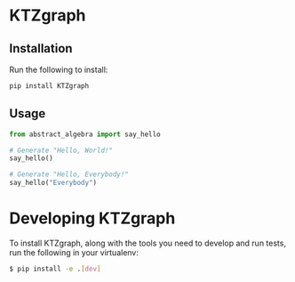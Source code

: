 # KTZgraph

## Installation

Run the following to install:

```python
pip install KTZgraph
```

## Usage

```python
from abstract_algebra import say_hello

# Generate "Hello, World!"
say_hello()

# Generate "Hello, Everybody!"
say_hello("Everybody")
```

# Developing KTZgraph

To install KTZgraph, along with the tools you need to develop and run tests, run the following in your virtualenv:

```bash
$ pip install -e .[dev]
```
